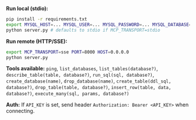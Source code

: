 **Run local (stdio):**


```bash
pip install -r requirements.txt
export MYSQL_HOST=... MYSQL_USER=... MYSQL_PASSWORD=... MYSQL_DATABASE=...
python server.py # defaults to stdio if MCP_TRANSPORT=stdio
```


**Run remote (HTTP/SSE):**


```bash
export MCP_TRANSPORT=sse PORT=8000 HOST=0.0.0.0
python server.py
```


**Tools available:** `ping`, `list_databases`, `list_tables(database?)`, `describe_table(table, database?)`, `run_sql(sql, database?)`, `create_database(name)`, `drop_database(name)`, `create_table(ddl_sql, database?)`, `drop_table(table, database?)`, `insert_row(table, data, database?)`, `execute_many(sql, params, database?)`


**Auth:** If `API_KEY` is set, send header `Authorization: Bearer <API_KEY>` when connecting.